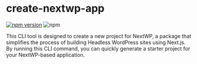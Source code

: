 # create-nextwp-app

[![npm version](https://badge.fury.io/js/create-nextwp-app.svg?v=1)](https://badge.fury.io/js/create-nextwp-app) ![npm](https://img.shields.io/npm/dw/create-nextwp-app?v=1)

This CLI tool is designed to create a new project for NextWP, a package that simplifies the process of building Headless WordPress sites using Next.js. By running this CLI command, you can quickly generate a starter project for your NextWP-based application.

